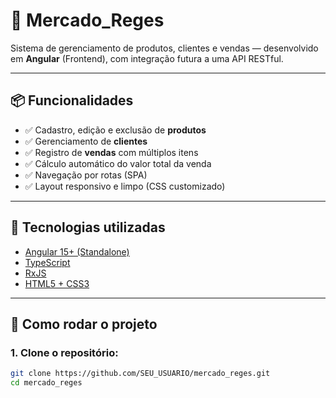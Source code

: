 # 🛒 Mercado_Reges

Sistema de gerenciamento de produtos, clientes e vendas — desenvolvido em **Angular** (Frontend), com integração futura a uma API RESTful.

---

## 📦 Funcionalidades

- ✅ Cadastro, edição e exclusão de **produtos**
- ✅ Gerenciamento de **clientes**
- ✅ Registro de **vendas** com múltiplos itens
- ✅ Cálculo automático do valor total da venda
- ✅ Navegação por rotas (SPA)
- ✅ Layout responsivo e limpo (CSS customizado)

---

## 🧰 Tecnologias utilizadas

- [Angular 15+ (Standalone)](https://angular.io/)
- [TypeScript](https://www.typescriptlang.org/)
- [RxJS](https://rxjs.dev/)
- [HTML5 + CSS3](https://developer.mozilla.org/pt-BR/docs/Web)

---

## 🚀 Como rodar o projeto

### 1. Clone o repositório:

```bash
git clone https://github.com/SEU_USUARIO/mercado_reges.git
cd mercado_reges

